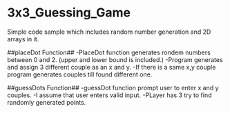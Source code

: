 # 3x3_Guessing_Game
Simple code sample which includes random number generation and 2D arrays in it.

##placeDot Function##
-PlaceDot function generates rondem numbers between 0 and 2. (upper and lower bound is included.)
-Program generates and assign  3 different couple as an x and y.
-If there is a same x,y couple program generates  couples till found different one.

##guessDots Function##
-guessDot function prompt user to enter x and y couples.
-I assume that user enters valid input.
-PLayer has 3 try to find randomly generated points.



